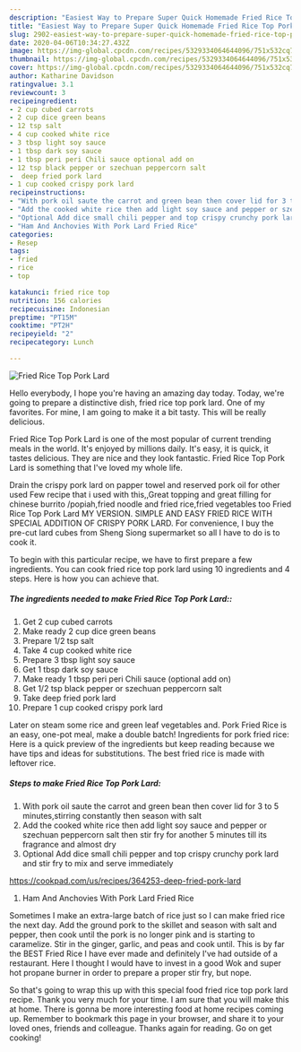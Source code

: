 ```yaml
---
description: "Easiest Way to Prepare Super Quick Homemade Fried Rice Top Pork Lard"
title: "Easiest Way to Prepare Super Quick Homemade Fried Rice Top Pork Lard"
slug: 2902-easiest-way-to-prepare-super-quick-homemade-fried-rice-top-pork-lard
date: 2020-04-06T10:34:27.432Z
image: https://img-global.cpcdn.com/recipes/5329334064644096/751x532cq70/fried-rice-top-pork-lard-recipe-main-photo.jpg
thumbnail: https://img-global.cpcdn.com/recipes/5329334064644096/751x532cq70/fried-rice-top-pork-lard-recipe-main-photo.jpg
cover: https://img-global.cpcdn.com/recipes/5329334064644096/751x532cq70/fried-rice-top-pork-lard-recipe-main-photo.jpg
author: Katharine Davidson
ratingvalue: 3.1
reviewcount: 3
recipeingredient:
- 2 cup cubed carrots
- 2 cup dice green beans
- 12 tsp salt
- 4 cup cooked white rice
- 3 tbsp light soy sauce
- 1 tbsp dark soy sauce
- 1 tbsp peri peri Chili sauce optional add on
- 12 tsp black pepper or szechuan peppercorn salt
-  deep fried pork lard
- 1 cup cooked crispy pork lard
recipeinstructions:
- "With pork oil saute the carrot and green bean then cover lid for 3 to 5 minutes,stirring constantly then season with salt"
- "Add the cooked white rice then add light soy sauce and pepper or szechuan peppercorn salt then stir fry for another 5 minutes till its fragrance and almost dry"
- "Optional Add dice small chili pepper and top crispy crunchy pork lard and stir fry to mix and serve immediately  https://cookpad.com/us/recipes/364253-deep-fried-pork-lard"
- "Ham And Anchovies With Pork Lard Fried Rice"
categories:
- Resep
tags:
- fried
- rice
- top

katakunci: fried rice top
nutrition: 156 calories
recipecuisine: Indonesian
preptime: "PT15M"
cooktime: "PT2H"
recipeyield: "2"
recipecategory: Lunch

---
```



![Fried Rice Top Pork Lard](https://img-global.cpcdn.com/recipes/5329334064644096/751x532cq70/fried-rice-top-pork-lard-recipe-main-photo.jpg)

Hello everybody, I hope you're having an amazing day today. Today, we're going to prepare a distinctive dish, fried rice top pork lard. One of my favorites. For mine, I am going to make it a bit tasty. This will be really delicious.

Fried Rice Top Pork Lard is one of the most popular of current trending meals in the world. It's enjoyed by millions daily. It's easy, it is quick, it tastes delicious. They are nice and they look fantastic. Fried Rice Top Pork Lard is something that I've loved my whole life.

Drain the crispy pork lard on papper towel and reserved pork oil for other used Few recipe that i used with this,,Great topping and great filling for chinese burrito /popiah,fried noodle and fried rice,fried vegetables too Fried Rice Top Pork Lard MY VERSION. SIMPLE AND EASY FRIED RICE WITH SPECIAL ADDITION OF CRISPY PORK LARD. For convenience, I buy the pre-cut lard cubes from Sheng Siong supermarket so all I have to do is to cook it.


To begin with this particular recipe, we have to first prepare a few ingredients. You can cook fried rice top pork lard using 10 ingredients and 4 steps. Here is how you can achieve that.

##### The ingredients needed to make Fried Rice Top Pork Lard::

1. Get 2 cup cubed carrots
1. Make ready 2 cup dice green beans
1. Prepare 1/2 tsp salt
1. Take 4 cup cooked white rice
1. Prepare 3 tbsp light soy sauce
1. Get 1 tbsp dark soy sauce
1. Make ready 1 tbsp peri peri Chili sauce (optional add on)
1. Get 1/2 tsp black pepper or szechuan peppercorn salt
1. Take  deep fried pork lard
1. Prepare 1 cup cooked crispy pork lard


Later on steam some rice and green leaf vegetables and. Pork Fried Rice is an easy, one-pot meal, make a double batch! Ingredients for pork fried rice: Here is a quick preview of the ingredients but keep reading because we have tips and ideas for substitutions. The best fried rice is made with leftover rice. 

##### Steps to make Fried Rice Top Pork Lard:

1. With pork oil saute the carrot and green bean then cover lid for 3 to 5 minutes,stirring constantly then season with salt
1. Add the cooked white rice then add light soy sauce and pepper or szechuan peppercorn salt then stir fry for another 5 minutes till its fragrance and almost dry
1. Optional Add dice small chili pepper and top crispy crunchy pork lard and stir fry to mix and serve immediately

https://cookpad.com/us/recipes/364253-deep-fried-pork-lard
1. Ham And Anchovies With Pork Lard Fried Rice


Sometimes I make an extra-large batch of rice just so I can make fried rice the next day. Add the ground pork to the skillet and season with salt and pepper, then cook until the pork is no longer pink and is starting to caramelize. Stir in the ginger, garlic, and peas and cook until. This is by far the BEST Fried Rice I have ever made and definitely I&#39;ve had outside of a restaurant. Here I thought I would have to invest in a good Wok and super hot propane burner in order to prepare a proper stir fry, but nope. 

So that's going to wrap this up with this special food fried rice top pork lard recipe. Thank you very much for your time. I am sure that you will make this at home. There is gonna be more interesting food at home recipes coming up. Remember to bookmark this page in your browser, and share it to your loved ones, friends and colleague. Thanks again for reading. Go on get cooking!

